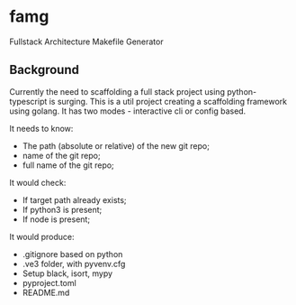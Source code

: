 # famg
Fullstack Architecture Makefile Generator

## Background

Currently the need to scaffolding a full stack project using python-typescript is surging. This is a util project creating a scaffolding framework using golang. It has two modes - interactive cli or config based.

It needs to know:

* The path (absolute or relative) of the new git repo;
* name of the git repo;
* full name of the git repo;

It would check:
* If target path already exists;
* If python3 is present;
* If node is present; 

It would produce:

* .gitignore based on python
* .ve3 folder, with pyvenv.cfg
* Setup black, isort, mypy
* pyproject.toml
* README.md